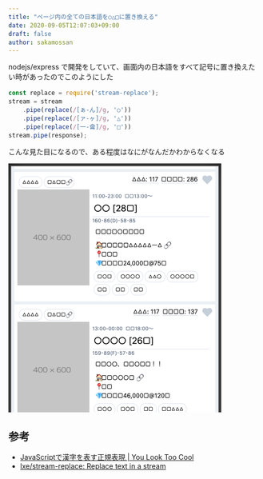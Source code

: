 ```yaml
---
title: "ページ内の全ての日本語を○△□に置き換える"
date: 2020-09-05T12:07:03+09:00
draft: false
author: sakamossan
---
```


nodejs/express で開発をしていて、画面内の日本語をすべて記号に置き換えたい時があったのでこのようにした

```js
const replace = require('stream-replace');
stream = stream
    .pipe(replace(/[ぁ-ん]/g, '○'))
    .pipe(replace(/[ァ-ヶ]/g, '△'))
    .pipe(replace(/[一-龠]/g, '□'))
stream.pipe(response);
```

こんな見た目になるので、ある程度はなにがなんだかわからなくなる

![](https://raw.githubusercontent.com/sakamossan/image-bed/master/assets/ba731a1b-fd99-67e7-c2df-114ee42acb47.png)


## 参考

- [JavaScriptで漢字を表す正規表現 | You Look Too Cool](https://stabucky.com/wp/archives/7594)
- [lxe/stream-replace: Replace text in a stream](https://github.com/lxe/stream-replace)
